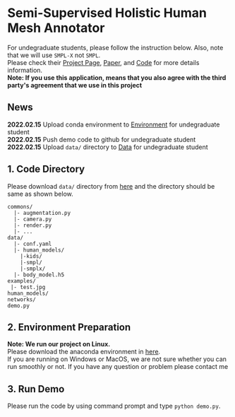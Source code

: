 # Semi-Supervised Holistic Human Mesh Annotator
For undegraduate students, please follow the instruction below. Also, note that we will use `SMPL-X` not `SMPL`.\
Please check their [Project Page](https://smpl-x.is.tue.mpg.de/), [Paper](https://ps.is.mpg.de/uploads_file/attachment/attachment/497/SMPL-X.pdf), and [Code](https://github.com/vchoutas/smplify-x) for more details information.\
**Note: If you use this application, means that you also agree with the third party's agreement that we use in this project**
## News
**2022.02.15** 
Upload conda environment to [Environment](https://binusianorg-my.sharepoint.com/personal/joshua_santoso_binus_ac_id/Documents/undergrade/human-app.yml?csf=1&web=1&e=uakmP4) for undegraduate student\
**2022.02.15**
Push demo code to github for undegraduate student\
**2022.02.15**
Upload `data/` directory to [Data](https://binusianorg-my.sharepoint.com/personal/joshua_santoso_binus_ac_id/Documents/undergrade/data?csf=1&web=1&e=wJdtVl) for undegraduate student
## 1. Code Directory
Please download `data/` directory from [here](https://binusianorg-my.sharepoint.com/personal/joshua_santoso_binus_ac_id/Documents/undergrade/data?csf=1&web=1&e=wJdtVl) and the directory should be same as shown below.
```
commons/
  |- augmentation.py
  |- camera.py
  |- render.py
  |- ...
data/
  |- conf.yaml
  |- human_models/
    |-kids/
    |-smpl/
    |-smplx/
  |- body_model.h5
examples/
 |- test.jpg
human_models/
networks/
demo.py
```

## 2. Environment Preparation
**Note: We run our project on Linux.** \
Please download the anaconda environment in [here](https://binusianorg-my.sharepoint.com/personal/joshua_santoso_binus_ac_id/Documents/undergrade/human-app.yml?csf=1&web=1&e=uakmP4).\
If you are running on Windows or MacOS, we are not sure whether you can run smoothly or not. If you have any question or problem please contact me

## 3. Run Demo
Please run the code by using command prompt and type `python demo.py`.

